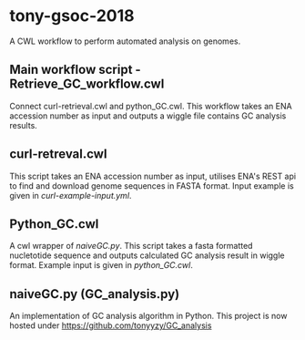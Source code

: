 # tony-gsoc-2018

A CWL workflow to perform automated analysis on genomes.

## Main workflow script - Retrieve_GC_workflow.cwl

Connect curl-retrieval.cwl and python_GC.cwl. This workflow takes an ENA accession number as input and outputs a wiggle file contains GC analysis results.

## curl-retreval.cwl

This script takes an ENA accession number as input, utilises ENA's REST api to find and download genome sequences in FASTA format. Input example is given in *curl-example-input.yml*.

## Python_GC.cwl

A cwl wrapper of *naiveGC.py*. This script takes a fasta formatted nucletotide sequence and outputs calculated GC analysis result in wiggle format. Example input is given in *python_GC.cwl*.

## naiveGC.py (GC_analysis.py)

An implementation of GC analysis algorithm in Python. This project is now hosted under https://github.com/tonyyzy/GC_analysis

